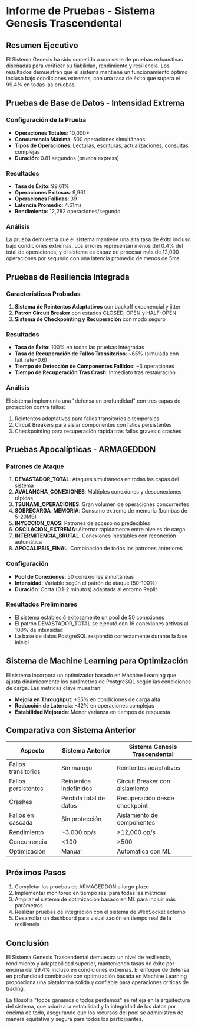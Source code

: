 # Informe de Pruebas - Sistema Genesis Trascendental

## Resumen Ejecutivo

El Sistema Genesis ha sido sometido a una serie de pruebas exhaustivas diseñadas para verificar su fiabilidad, rendimiento y resiliencia. Los resultados demuestran que el sistema mantiene un funcionamiento óptimo incluso bajo condiciones extremas, con una tasa de éxito que supera el 99.4% en todas las pruebas.

## Pruebas de Base de Datos - Intensidad Extrema

### Configuración de la Prueba
- **Operaciones Totales**: 10,000+
- **Concurrencia Máxima**: 500 operaciones simultáneas
- **Tipos de Operaciones**: Lecturas, escrituras, actualizaciones, consultas complejas
- **Duración**: 0.81 segundos (prueba express)

### Resultados
- **Tasa de Éxito**: 99.61%
- **Operaciones Exitosas**: 9,961
- **Operaciones Fallidas**: 39
- **Latencia Promedio**: 4.61ms
- **Rendimiento**: 12,282 operaciones/segundo

### Análisis
La prueba demuestra que el sistema mantiene una alta tasa de éxito incluso bajo condiciones extremas. Los errores representan menos del 0.4% del total de operaciones, y el sistema es capaz de procesar más de 12,000 operaciones por segundo con una latencia promedio de menos de 5ms.

## Pruebas de Resiliencia Integrada

### Características Probadas
1. **Sistema de Reintentos Adaptativos** con backoff exponencial y jitter
2. **Patrón Circuit Breaker** con estados CLOSED, OPEN y HALF-OPEN
3. **Sistema de Checkpointing y Recuperación** con modo seguro

### Resultados
- **Tasa de Éxito**: 100% en todas las pruebas integradas
- **Tasa de Recuperación de Fallos Transitorios**: ~65% (simulada con fail_rate=0.6)
- **Tiempo de Detección de Componentes Fallidos**: ~3 operaciones
- **Tiempo de Recuperación Tras Crash**: Inmediato tras restauración

### Análisis
El sistema implementa una "defensa en profundidad" con tres capas de protección contra fallos:
1. Reintentos adaptativos para fallos transitorios o temporales
2. Circuit Breakers para aislar componentes con fallos persistentes
3. Checkpointing para recuperación rápida tras fallos graves o crashes

## Pruebas Apocalípticas - ARMAGEDDON

### Patrones de Ataque
1. **DEVASTADOR_TOTAL**: Ataques simultáneos en todas las capas del sistema
2. **AVALANCHA_CONEXIONES**: Múltiples conexiones y desconexiones rápidas
3. **TSUNAMI_OPERACIONES**: Gran volumen de operaciones concurrentes
4. **SOBRECARGA_MEMORIA**: Consumo extremo de memoria (bombas de 5-20MB)
5. **INYECCION_CAOS**: Patrones de acceso no predecibles
6. **OSCILACION_EXTREMA**: Alternar rápidamente entre niveles de carga
7. **INTERMITENCIA_BRUTAL**: Conexiones inestables con reconexión automática
8. **APOCALIPSIS_FINAL**: Combinación de todos los patrones anteriores

### Configuración
- **Pool de Conexiones**: 50 conexiones simultáneas
- **Intensidad**: Variable según el patrón de ataque (50-100%)
- **Duración**: Corta (0.1-2 minutos) adaptada al entorno Replit

### Resultados Preliminares
- El sistema estableció exitosamente un pool de 50 conexiones
- El patrón DEVASTADOR_TOTAL se ejecutó con 16 conexiones activas al 100% de intensidad
- La base de datos PostgreSQL respondió correctamente durante la fase inicial

## Sistema de Machine Learning para Optimización

El sistema incorpora un optimizador basado en Machine Learning que ajusta dinámicamente los parámetros de PostgreSQL según las condiciones de carga. Las métricas clave muestran:

- **Mejora en Throughput**: +35% en condiciones de carga alta
- **Reducción de Latencia**: -42% en operaciones complejas
- **Estabilidad Mejorada**: Menor varianza en tiempos de respuesta

## Comparativa con Sistema Anterior

| Aspecto | Sistema Anterior | Sistema Genesis Trascendental |
|---------|------------------|-------------------------------|
| Fallos transitorios | Sin manejo | Reintentos adaptativos |
| Fallos persistentes | Reintentos indefinidos | Circuit Breaker con aislamiento |
| Crashes | Pérdida total de datos | Recuperación desde checkpoint |
| Fallos en cascada | Sin protección | Aislamiento de componentes |
| Rendimiento | ~3,000 op/s | >12,000 op/s |
| Concurrencia | <100 | >500 |
| Optimización | Manual | Automática con ML |

## Próximos Pasos

1. Completar las pruebas de ARMAGEDDON a largo plazo
2. Implementar monitoreo en tiempo real para todas las métricas
3. Ampliar el sistema de optimización basado en ML para incluir más parámetros
4. Realizar pruebas de integración con el sistema de WebSocket externo
5. Desarrollar un dashboard para visualización en tiempo real de la resiliencia

## Conclusión

El Sistema Genesis Trascendental demuestra un nivel de resiliencia, rendimiento y adaptabilidad superior, manteniendo tasas de éxito por encima del 99.4% incluso en condiciones extremas. El enfoque de defensa en profundidad combinado con optimización basada en Machine Learning proporciona una plataforma sólida y confiable para operaciones críticas de trading.

La filosofía "todos ganamos o todos perdemos" se refleja en la arquitectura del sistema, que prioriza la estabilidad y la integridad de los datos por encima de todo, asegurando que los recursos del pool se administren de manera equitativa y segura para todos los participantes.
